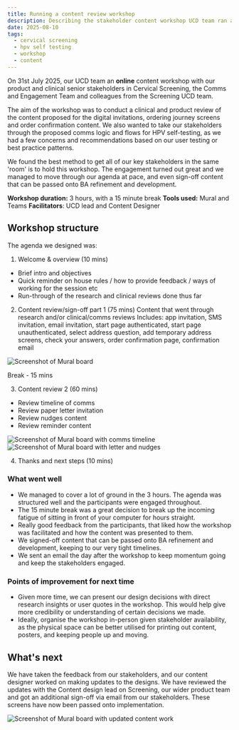 ```yaml
---
title: Running a content review workshop 
description: Describing the stakeholder content workshop UCD team ran and outcomes
date: 2025-08-10
tags:
  - cervical screening
  - hpv self testing
  - workshop
  - content
---
```



On 31st July 2025, our UCD team an **online** content workshop with our product and clinical senior stakeholders in Cervical Screening, the Comms and Engagement Team and colleagues from the Screening UCD team. 

The aim of the workshop was to conduct a clinical and product review of the content proposed for the digital invitations, ordering journey screens and order confirmation content. We also wanted to take our stakeholders through the proposed comms logic and flows for HPV self-testing, as we had a few concerns and recommendations based on our user testing or best practice patterns.

We found the best method to get all of our key stakeholders in the same 'room' is to hold this workshop. The engagement turned out great and we managed to move through our agenda at pace, and even sign-off content that can be passed onto BA refinement and development. 

**Workshop duration:** 3 hours, with a 15 minute break
**Tools used:** Mural and Teams
**Facilitators**: UCD lead and Content Designer

## Workshop structure

The agenda we designed was:

1. Welcome & overview (10 mins)
- Brief intro and objectives
- Quick reminder on house rules / how to provide feedback / ways of working for the session etc
- Run-through of the research and clinical reviews done thus far

2. Content review/sign-off part 1 (75 mins)
Content that went through research and/or clinical/comms reviews
Includes: app invitation, SMS invitation, email invitation, start page authenticated, start page unauthenticated, select address question, add temporary address screens, check your answers, order confirmation page, confirmation email

![Screenshot of Mural board](workshopscreenshot1.png)
 
Break - 15 mins
 
3. Content review 2 (60 mins)
- Review timeline of comms
- Review paper letter invitation
- Review nudges content
- Review reminder content

![Screenshot of Mural board with comms timeline](workshopscreenshot2.png)
![Screenshot of Mural board with letter and nudges](workshopscreenshot3.png)
 
4. Thanks and next steps (10 mins)

### What went well

- We managed to cover a lot of ground in the 3 hours. The agenda was structured well and the participants were engaged throughout. 
- The 15 minute break was a great decision to break up the incoming fatigue of sitting in front of your computer for hours straight.
- Really good feedback from the participants, that liked how the workshop was facilitated and how the content was presented to them.
- We signed-off content that can be passed onto BA refinement and development, keeping to our very tight timelines.
- We sent an email the day after the workshop to keep momentum going and keep the stakeholders engaged.

### Points of improvement for next time

- Given more time, we can present our design decisions with direct research insights or user quotes in the workshop. This would help give more credibility or understanding of certain decisions we made.
- Ideally, organise the workshop in-person given stakeholder availability, as the physical space can be better utilised for printing out content, posters, and keeping people up and moving.

## What's next

We have taken the feedback from our stakeholders, and our content designer worked on making updates to the designs. We have reviewed the updates with the Content design lead on Screening, our wider product team and got an additional sign-off via email from our stakeholders. These screens have now been passed onto implementation.

![Screenshot of Mural board with updated content work](updatedcontent.png)





  




 

